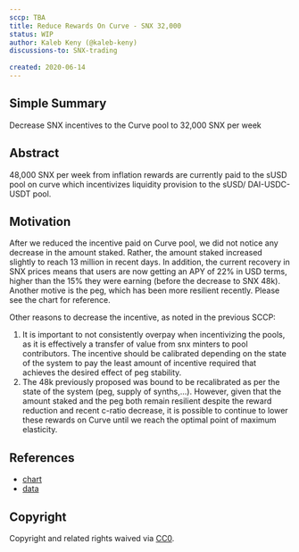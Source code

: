 ```yaml
---
sccp: TBA
title: Reduce Rewards On Curve - SNX 32,000
status: WIP
author: Kaleb Keny (@kaleb-keny)
discussions-to: SNX-trading
 
created: 2020-06-14
---
```


## Simple Summary
<!--"If you can't explain it simply, you don't understand it well enough." Provide a simplified and layman-accessible explanation of the SCCP.-->
Decrease SNX incentives to the Curve pool to 32,000 SNX per week

## Abstract
<!--A short (~200 word) description of the variable change proposed.-->
48,000 SNX per week from inflation rewards are currently paid to the sUSD pool on curve which incentivizes liquidity provision to the sUSD/ DAI-USDC-USDT pool.

## Motivation
<!--The motivation is critical for SCCPs that want to update variables within Synthetix. It should clearly explain why the existing variable is not incentive aligned. SCCP submissions without sufficient motivation may be rejected outright.-->
After we reduced the incentive paid on Curve pool, we did not notice any decrease in the amount staked. Rather, the amount staked increased slightly to reach 13 million in recent days. In addition, the current recovery in SNX prices means that users are now getting an APY of 22% in USD terms, higher than the 15% they were earning (before the decrease to SNX 48k). Another motive is the peg, which has been more resilient recently. Please see the chart for reference.

Other reasons to decrease the incentive, as noted in the previous SCCP:
1) It is important to not consistently overpay when incentivizing the pools, as it is effectively a transfer of value from snx minters to pool contributors. The incentive should be calibrated depending on the state of the system to pay the least amount of incentive required that achieves the desired effect of peg stability.
2) The 48k previously proposed was bound to be recalibrated as per the state of the system (peg, supply of synths,...). However, given that the amount staked and the peg both remain resilient despite the reward reduction and recent c-ratio decrease, it is possible to continue to lower these rewards on Curve until we reach the optimal point of maximum elasticity.

## References
- [chart](asset/curve_decrease_32/chart.png)
- [data](asset/curve_decrease_32/data.xlsx)

## Copyright
Copyright and related rights waived via [CC0](https://creativecommons.org/publicdomain/zero/1.0/).